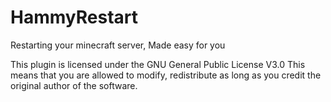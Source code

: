 # HammyRestart
Restarting your minecraft server, Made easy for you

This plugin is licensed under the GNU General Public License V3.0
This means that you are allowed to modify, redistribute as long as you credit the original author of the software.
